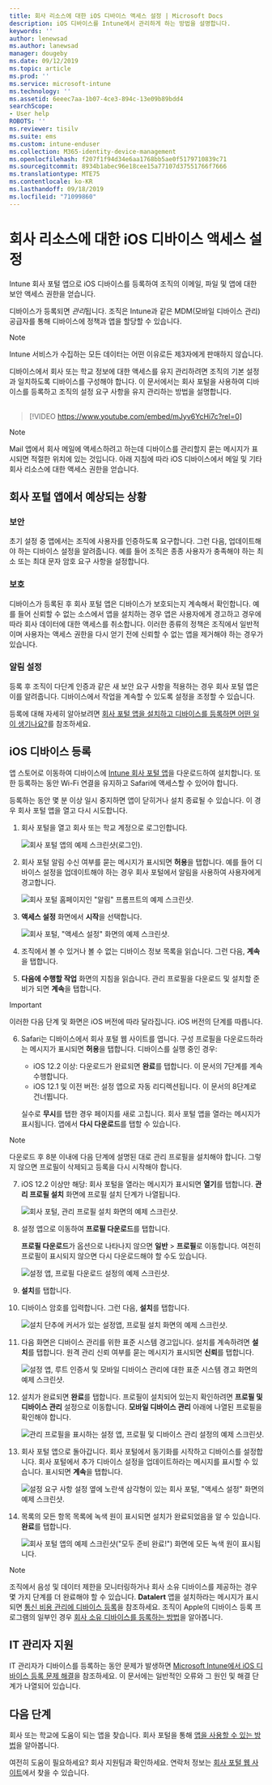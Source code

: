 ```yaml
---
title: 회사 리소스에 대한 iOS 디바이스 액세스 설정 | Microsoft Docs
description: iOS 디바이스를 Intune에서 관리하게 하는 방법을 설명합니다.
keywords: ''
author: lenewsad
ms.author: lanewsad
manager: dougeby
ms.date: 09/12/2019
ms.topic: article
ms.prod: ''
ms.service: microsoft-intune
ms.technology: ''
ms.assetid: 6eeec7aa-1b07-4ce3-894c-13e09b89bdd4
searchScope:
- User help
ROBOTS: ''
ms.reviewer: tisilv
ms.suite: ems
ms.custom: intune-enduser
ms.collection: M365-identity-device-management
ms.openlocfilehash: f207f1f94d34e6aa1768bb5ae0f5179710839c71
ms.sourcegitcommit: 8934b1abec96e18cee15a77107d37551766f7666
ms.translationtype: MTE75
ms.contentlocale: ko-KR
ms.lasthandoff: 09/18/2019
ms.locfileid: "71099860"
---
```

# <a name="set-up-ios-device-access-to-your-company-resources"></a>회사 리소스에 대한 iOS 디바이스 액세스 설정  

Intune 회사 포털 앱으로 iOS 디바이스를 등록하여 조직의 이메일, 파일 및 앱에 대한 보안 액세스 권한을 얻습니다.

디바이스가 등록되면 *관리*됩니다. 조직은 Intune과 같은 MDM(모바일 디바이스 관리) 공급자를 통해 디바이스에 정책과 앱을 할당할 수 있습니다.  

> [!NOTE]
> Intune 서비스가 수집하는 모든 데이터는 어떤 이유로든 제3자에게 판매하지 않습니다.  

디바이스에서 회사 또는 학교 정보에 대한 액세스를 유지 관리하려면 조직의 기본 설정과 일치하도록 디바이스를 구성해야 합니다. 이 문서에서는 회사 포털을 사용하여 디바이스를 등록하고 조직의 설정 요구 사항을 유지 관리하는 방법을 설명합니다.  
</br>
> [!VIDEO https://www.youtube.com/embed/mJyv6YcHi7c?rel=0]

> [!NOTE]
> Mail 앱에서 회사 메일에 액세스하려고 하는데 디바이스를 관리할지 묻는 메시지가 표시되면 적절한 위치에 있는 것입니다. 아래 지침에 따라 iOS 디바이스에서 메일 및 기타 회사 리소스에 대한 액세스 권한을 얻습니다.  

## <a name="what-to-expect-from-the-company-portal-app"></a>회사 포털 앱에서 예상되는 상황  

### <a name="security"></a>보안  
초기 설정 중 앱에서는 조직에 사용자를 인증하도록 요구합니다. 그런 다음, 업데이트해야 하는 디바이스 설정을 알려줍니다. 예를 들어 조직은 종종 사용자가 충족해야 하는 최소 또는 최대 문자 암호 요구 사항을 설정합니다.

### <a name="protection"></a>보호  
디바이스가 등록된 후 회사 포털 앱은 디바이스가 보호되는지 계속해서 확인합니다. 예를 들어 신뢰할 수 없는 소스에서 앱을 설치하는 경우 앱은 사용자에게 경고하고 경우에 따라 회사 데이터에 대한 액세스를 취소합니다. 이러한 종류의 정책은 조직에서 일반적이며 사용자는 액세스 권한을 다시 얻기 전에 신뢰할 수 없는 앱을 제거해야 하는 경우가 있습니다.  

### <a name="setting-notifications"></a>알림 설정  
등록 후 조직이 다단계 인증과 같은 새 보안 요구 사항을 적용하는 경우 회사 포털 앱은 이를 알려줍니다. 디바이스에서 작업을 계속할 수 있도록 설정을 조정할 수 있습니다.  

등록에 대해 자세히 알아보려면 [회사 포털 앱을 설치하고 디바이스를 등록하면 어떤 일이 생기나요?](https://docs.microsoft.com//intune-user-help/what-happens-if-you-install-the-company-portal-app-and-enroll-your-device-in-intune-ios)를 참조하세요.  

## <a name="enroll-your-ios-device"></a>iOS 디바이스 등록  

앱 스토어로 이동하여 디바이스에 [Intune 회사 포털 앱](install-and-sign-in-to-the-intune-company-portal-app-ios.md)을 다운로드하여 설치합니다. 또한 등록하는 동안 Wi-Fi 연결을 유지하고 Safari에 액세스할 수 있어야 합니다. 

등록하는 동안 몇 분 이상 일시 중지하면 앱이 닫히거나 설치 종료될 수 있습니다. 이 경우 회사 포털 앱을 열고 다시 시도합니다.  

1. 회사 포털을 열고 회사 또는 학교 계정으로 로그인합니다. 

    ![회사 포털 앱의 예제 스크린샷(로그인).](./media/ios-01-cp-enroll-1904.PNG)  

2. 회사 포털 알림 수신 여부를 묻는 메시지가 표시되면 **허용**을 탭합니다. 예를 들어 디바이스 설정을 업데이트해야 하는 경우 회사 포털에서 알림을 사용하여 사용자에게 경고합니다. 

    ![회사 포털 홈페이지인 "알림" 프롬프트의 예제 스크린샷.](./media/ios-02-cp-enroll-1904.PNG)  

3. **액세스 설정** 화면에서 **시작**을 선택합니다.  

     ![회사 포털, "액세스 설정" 화면의 예제 스크린샷.](./media/ios-03-cp-enroll-1904.PNG)  

4. 조직에서 볼 수 있거나 볼 수 없는 디바이스 정보 목록을 읽습니다. 그런 다음, **계속**을 탭합니다.  

5. **다음에 수행할 작업** 화면의 지침을 읽습니다. 관리 프로필을 다운로드 및 설치할 준비가 되면 **계속**을 탭합니다.  

 > [!IMPORTANT]
> 이러한 다음 단계 및 화면은 iOS 버전에 따라 달라집니다. iOS 버전의 단계를 따릅니다. 

6. Safari는 디바이스에서 회사 포털 웹 사이트를 엽니다. 구성 프로필을 다운로드하라는 메시지가 표시되면 **허용**을 탭합니다. 디바이스를 실행 중인 경우:  
    * iOS 12.2 이상: 다운로드가 완료되면 **완료**를 탭합니다. 이 문서의 7단계를 계속 수행합니다.
    * iOS 12.1 및 이전 버전: 설정 앱으로 자동 리디렉션됩니다. 이 문서의 8단계로 건너뜁니다.  
 
    실수로 **무시**를 탭한 경우 페이지를 새로 고칩니다. 회사 포털 앱을 열라는 메시지가 표시됩니다. 앱에서 **다시 다운로드**를 탭할 수 있습니다.

  > [!NOTE]
  > 다운로드 후 8분 이내에 다음 단계에 설명된 대로 관리 프로필을 설치해야 합니다. 그렇지 않으면 프로필이 삭제되고 등록을 다시 시작해야 합니다.  

7. iOS 12.2 이상만 해당: 회사 포털을 열라는 메시지가 표시되면 **열기**를 탭합니다. **관리 프로필 설치** 화면에 프로필 설치 단계가 나열됩니다.

    ![회사 포털, 관리 프로필 설치 화면의 예제 스크린샷.](./media/ios-07-cp-enroll-1904.PNG)  

8. 설정 앱으로 이동하여 **프로필 다운로드**를 탭합니다.  

    **프로필 다운로드**가 옵션으로 나타나지 않으면 **일반** > **프로필**로 이동합니다. 여전히 프로필이 표시되지 않으면 다시 다운로드해야 할 수도 있습니다.  

    ![설정 앱, 프로필 다운로드 설정의 예제 스크린샷.](./media/ios-1904-settings-badge.PNG)  

9. **설치**를 탭합니다.  
    
10. 디바이스 암호를 입력합니다. 그런 다음, **설치**를 탭합니다.    

    ![**설치** 단추에 커서가 있는 설정앱, 프로필 설치 화면의 예제 스크린샷.](./media/ios-10-cp-enroll-1904.PNG)  


11. 다음 화면은 디바이스 관리를 위한 표준 시스템 경고입니다. 설치를 계속하려면 **설치**를 탭합니다. 원격 관리 신뢰 여부를 묻는 메시지가 표시되면 **신뢰**를 탭합니다.  

    ![설정 앱, 루트 인증서 및 모바일 디바이스 관리에 대한 표준 시스템 경고 화면의 예제 스크린샷.](./media/ios-11-cp-enroll-1904.PNG)  

12. 설치가 완료되면 **완료**를 탭합니다. 프로필이 설치되어 있는지 확인하려면 **프로필 및 디바이스 관리** 설정으로 이동합니다. **모바일 디바이스 관리** 아래에 나열된 프로필을 확인해야 합니다.   

    ![관리 프로필을 표시하는 설정 앱, 프로필 및 디바이스 관리 설정의 예제 스크린샷.](./media/ios-12-cp-enroll-1904.PNG)  

13. 회사 포털 앱으로 돌아갑니다. 회사 포털에서 동기화를 시작하고 디바이스를 설정합니다. 회사 포털에서 추가 디바이스 설정을 업데이트하라는 메시지를 표시할 수 있습니다. 표시되면 **계속**을 탭합니다.  

    ![설정 요구 사항 설정 옆에 노란색 삼각형이 있는 회사 포털, "액세스 설정" 화면의 예제 스크린샷.](./media/ios-13-cp-enroll-1904.PNG)  

14. 목록의 모든 항목 목록에 녹색 원이 표시되면 설치가 완료되었음을 알 수 있습니다. **완료**를 탭합니다.   
    
    ![회사 포털 앱의 예제 스크린샷("모두 준비 완료!") 화면에 모든 녹색 원이 표시됩니다.](./media/ios-14-cp-enroll-1904.PNG)  

> [!Note]
> 조직에서 음성 및 데이터 제한을 모니터링하거나 회사 소유 디바이스를 제공하는 경우 몇 가지 단계를 더 완료해야 할 수 있습니다. **Datalert** 앱을 설치하라는 메시지가 표시되면 [통신 비용 관리에 디바이스 등록](enroll-your-device-with-telecom-expense-management-ios.md)을 참조하세요. 조직이 Apple의 디바이스 등록 프로그램의 일부인 경우 [회사 소유 디바이스를 등록하는 방법](enroll-your-device-dep-ios.md)을 알아봅니다.  

## <a name="it-administrator-support"></a>IT 관리자 지원  
IT 관리자가 디바이스를 등록하는 동안 문제가 발생하면 [Microsoft Intune에서 iOS 디바이스 등록 문제 해결](https://support.microsoft.com/en-us/help/4039809)을 참조하세요. 이 문서에는 일반적인 오류와 그 원인 및 해결 단계가 나열되어 있습니다.  

## <a name="next-steps"></a>다음 단계  
회사 또는 학교에 도움이 되는 앱을 찾습니다. 회사 포털을 통해 [앱을 사용할 수 있는 방법](use-managed-apps-on-your-device-ios.md)을 알아봅니다.  

여전히 도움이 필요하세요? 회사 지원팀과 확인하세요. 연락처 정보는 [회사 포털 웹 사이트](https://go.microsoft.com/fwlink/?linkid=2010980)에서 찾을 수 있습니다.  
